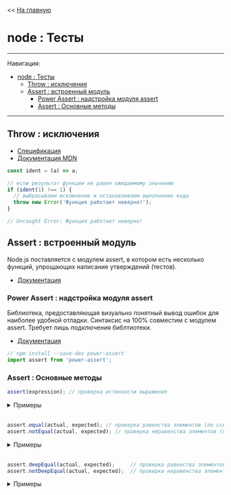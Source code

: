 << [На главную](../README.md)

# node : Тесты

---

Навигация:

- [node : Тесты](#node--тесты)
  - [Throw : исключения](#throw--исключения)
  - [Assert : встроенный модуль](#assert--встроенный-модуль)
    - [Power Assert : надстройка модуля assert](#power-assert--надстройка-модуля-assert)
    - [Assert : Основные методы](#assert--основные-методы)

---

## Throw : исключения

- [Спецификация](https://tc39.es/ecma262/#sec-throw-statement)
- [Документация MDN](https://developer.mozilla.org/ru/docs/Web/JavaScript/Reference/Statements/throw)

<a id="throw"></a>

```js
const ident = (a) => a;

// если результат функции не равен ожидаемому значению
if (ident(1) !== 1) {
  // выбрасываем исключение и останавливаем выполнение кода
  throw new Error('Функция работает неверно!');
}

// Uncaught Error: Функция работает неверно!
```

## Assert : встроенный модуль

<a id="assert"></a>

Node.js поставляется с модулем assert, в котором есть несколько функций, упрощающих написание утверждений (тестов).

- [Документация](https://nodejs.org/api/assert.html)

### Power Assert : надстройка модуля assert

Библиотека, предоставляющая визуально понятный вывод ошибок для наиболее удобной отладки. Синтаксис на 100% совместим с модулем assert. Требует лишь подключения библтиотеки.

- [Документация](https://github.com/power-assert-js/power-assert)

```js
// npm install --save-dev power-assert
import assert from 'power-assert';
```

### Assert : Основные методы

```js
assert(expression); // проверка истинности выражения
```

<details>
<summary>Примеры</summary>

```js
const ident = (a) => a;

assert(ident(1) === 1); // ==> всё ок
assert(ident(2) === 1); // ==> выдаст ошибку

// Uncaught AssertionError [ERR_ASSERTION]: false == true
// generatedMessage: true,
// code: 'ERR_ASSERTION',
// actual: false,
// expected: true,
// operator: '=='
```

</details><br>

```js
assert.equal(actual, expected); // проверка равенства элементов (по ссылке)
assert.notEqual(actual, expected); // проверка неравенства элементов (по ссылке)
```

<details>
<summary>Примеры</summary>

```js
const ident = (a) => a;

assert.equal(ident(1), 1);      // ==> всё ок
assert.equal(ident([1]), [1]);  // ==> выдаст ошибку

// Uncaught AssertionError [ERR_ASSERTION]: [1] == [1]
// generatedMessage: true,
// code: 'ERR_ASSERTION',
// actual: [1],
// expected: [1],
// operator: '=='

assert.notEqual(ident(2), 1);     // ==> всё ок
assert.notEqual(ident([1]), [1]); // ==> всё ок
assert.notEqual(ident(1), 1);     // ==> выдаст ошибку

// Uncaught AssertionError [ERR_ASSERTION]: 1 != 1
// generatedMessage: true,
// code: 'ERR_ASSERTION',
// actual: 1,
// expected: 1,
// operator: '!='
```

</details><br>

```js
assert.deepEqual(actual, expected);     // проверка равенства элементов (по значению)
assert.notDeepEqual(actual, expected);  // проверка неравенства элементов (по значению)
```

<details>
<summary>Примеры</summary>

```js
const ident = (a) => a;

assert.deepEqual(ident([1]), [1]); // ==> всё ок
assert.deepEqual(ident([2]), [1]); // ==> выдаст ошибку

// Uncaught AssertionError [ERR_ASSERTION]: Expected values to be loosely deep-equal: [2] should loosely deep-equal [1]
// generatedMessage: true,
// code: 'ERR_ASSERTION',
// actual: [2],
// expected: [1],
// operator: 'deepEqual'

assert.notDeepEqual(ident([2]), [1]); // ==> всё ок
assert.notDeepEqual(ident([1]), [1]); // ==> выдаст ошибку

// Uncaught: AssertionError [ERR_ASSERTION]: Expected "actual" not to be loosely deep-equal to: [1]
// generatedMessage: true,
// code: 'ERR_ASSERTION',
// actual: [1],
// expected: [1],
// operator: 'notDeepEqual'
```

</details><br>
